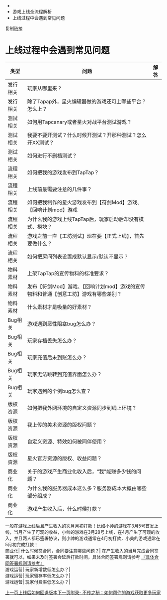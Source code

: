   * [](/)
  * 游戏上线全流程解析
  * 上线过程中会遇到常见问题

复制链接

# 上线过程中会遇到常见问题

类型| 问题| 解答  
---|---|---  
发行相关| 玩家从哪里来？|  
发行相关| 除了Tapap外，星火编辑器做的游戏还可上哪些平台？怎么上？|  
测试相关| 如何用Tapcanary或者星火对战平台测试游戏？|  
测试相关| 我要不要开测试？什么时候开测试？开那种测试？怎么开XX测试？|  
测试相关| 如何进行不删档测试？|  
流程相关| 如何把我的游戏发布到TapTap？|  
流程相关| 上线前最需要注意的几件事？|  
流程相关| 如何把我制作的星火游戏发布到【符剑Mod】游戏、【回响计划mod】游戏|  
流程相关| 为什么我的游戏上线TapTap后，玩家启动后却没有模式、模块？|  
流程相关| 游戏之前一直【工坊测试】现在要【正式上线】，首先要做什么？|  
流程相关| 如何把房间列表设置成默认显示/默认不显示？|  
物料素材| 上架TapTap的宣传物料的标准要求？|  
物料素材| 发布【符剑Mod】游戏、【回响计划mod】游戏的宣传物料和普通【创意工坊】游戏有哪些差别？|  
物料素材| 什么素材才是吸量的好素材？|  
Bug相关| 游戏遇到恶性阻塞bug怎么办？|  
Bug相关| 玩家存档丢失怎么办？|  
Bug相关| 玩家充值后未到账怎么办？|  
Bug相关| 玩家无法跳转到充值界面怎么办？|  
Bug相关| 玩家遇到的个例bug怎么查？|  
版权资源| 如何把我外网环境的自定义资源同步到线上环境？|  
版权资源| 我上传的美术资源的版权问题？|  
版权资源| 自定义资源、特效如何被同伴使用？|  
版权资源| 星火官方资源的版权、收益问题？|  
商业化| 关于的游戏产生商业化收入后，“我”能赚多少钱的问题？|  
商业化| 为什么我的服务器成本这么多？服务器成本大概由哪些部分组成？|  
商业化| 游戏产生收入后，什么时候打款？|
一般在游戏上线后且产生收入的次月月初打款！比如小帅的游戏在3月5号首发上线，当月产生了可观的收益，小帅的游戏在3月28号上线，在4月产生了可观的收入，并且两人都已签署协议，则小帅的游戏通常在4月初打款，小美的游戏通常在5月初完成打款！  
商业化| 什么时候签合同，合同要注意哪些问题？| 在产生收入的当月完成合同签署就可以，如果未及时签署会延后打款时间，具体合同签署规则请参考
[『具体合同签署规则请参考』](https://inner-docs.sce.xd.com/Manual/GamePublish/Contract)  
游戏运营| 玩家新增数低怎么办？|  
游戏运营| 玩家留存率低怎么办？|  
游戏运营| 玩家付费率低怎么办？|  
  
[上一页上线后如何回退版本](/Manual/GameLaunch/ReventVersion)[下一页附录-
不传之秘：如何帮你的游戏获取更多玩家](/Manual/GameLaunch/AcquiringPlayers)


